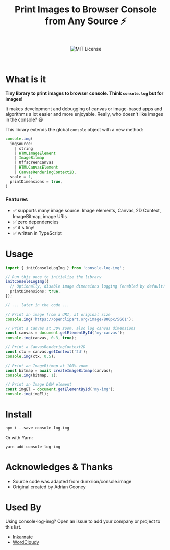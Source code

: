 <h1 align="center">Print Images to Browser Console from Any Source ⚡️</h1>

<br>

<p align="center">
  <img alt="MIT License" src="https://img.shields.io/github/license/dmitru/console-log-img"/>
</p>
<br />

# What is it

**Tiny library to print images to browser console.**
**Think `console.log` but for images!**

It makes development and debugging of canvas or image-based apps and algorithms a lot easier and more enjoyable. Really, who doesn't like images in the console? 😃

This library extends the global `console` object with a new method:

```typescript
console.img(
  imgSource:
    | string
    | HTMLImageElement
    | ImageBitmap
    | OffscreenCanvas
    | HTMLCanvasElement
    | CanvasRenderingContext2D,
  scale = 1,
  printDimensions = true,
)
```

### Features

- ✅ supports many image source: Image elements, Canvas, 2D Context, ImageBitmap, image URIs
- ✅ zero dependencies
- ✅ it's tiny!
- ✅ written in TypeScript

# Usage

```typescript
import { initConsoleLogImg } from 'console-log-img';

// Run this once to initialize the library
initConsoleLogImg({
  // Optionally, disable image dimensions logging (enabled by default)
  printDimensions: true,
});

// ... later in the code ...

// Print an image from a URI, at original size
console.img('https://openclipart.org/image/800px/5661');

// Print a Canvas at 30% zoom, also log canvas dimensions
const canvas = document.getElementById('my-canvas');
console.img(canvas, 0.3, true);

// Print a CanvasRenderingContext2D
const ctx = canvas.getContext('2d');
console.img(ctx, 0.5);

// Print an ImageBitmap at 100% zoom
const bitmap = await createImageBitmap(canvas);
console.img(bitmap, 1);

// Print an Image DOM element
const imgEl = document.getElementById('my-img');
console.img(imgEl);
```

# Install

```
npm i --save console-log-img
```

Or with Yarn:

```
yarn add console-log-img
```

# Acknowledges & Thanks

- Source code was adapted from dunxrion/console.image
- Original created by Adrian Cooney

# Used By

Using console-log-img? Open an issue to add your company or project to this list.

- [Inkarnate](https://inkarnate.com)
- [WordCloudy](https://wordcloudy.com)
